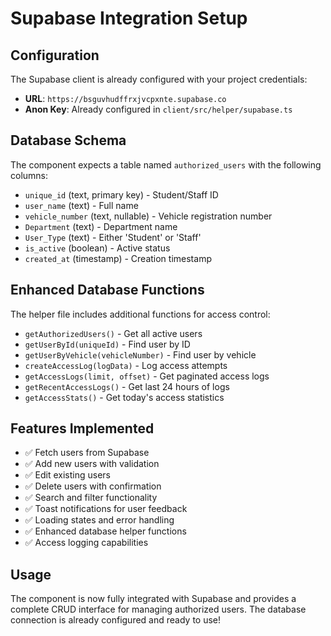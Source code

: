 # Supabase Integration Setup

## Configuration

The Supabase client is already configured with your project credentials:
- **URL**: `https://bsguvhudffrxjvcpxnte.supabase.co`
- **Anon Key**: Already configured in `client/src/helper/supabase.ts`

## Database Schema

The component expects a table named `authorized_users` with the following columns:

- `unique_id` (text, primary key) - Student/Staff ID
- `user_name` (text) - Full name
- `vehicle_number` (text, nullable) - Vehicle registration number
- `Department` (text) - Department name
- `User_Type` (text) - Either 'Student' or 'Staff'
- `is_active` (boolean) - Active status
- `created_at` (timestamp) - Creation timestamp

## Enhanced Database Functions

The helper file includes additional functions for access control:

- `getAuthorizedUsers()` - Get all active users
- `getUserById(uniqueId)` - Find user by ID
- `getUserByVehicle(vehicleNumber)` - Find user by vehicle
- `createAccessLog(logData)` - Log access attempts
- `getAccessLogs(limit, offset)` - Get paginated access logs
- `getRecentAccessLogs()` - Get last 24 hours of logs
- `getAccessStats()` - Get today's access statistics

## Features Implemented

- ✅ Fetch users from Supabase
- ✅ Add new users with validation
- ✅ Edit existing users
- ✅ Delete users with confirmation
- ✅ Search and filter functionality
- ✅ Toast notifications for user feedback
- ✅ Loading states and error handling
- ✅ Enhanced database helper functions
- ✅ Access logging capabilities

## Usage

The component is now fully integrated with Supabase and provides a complete CRUD interface for managing authorized users. The database connection is already configured and ready to use!
